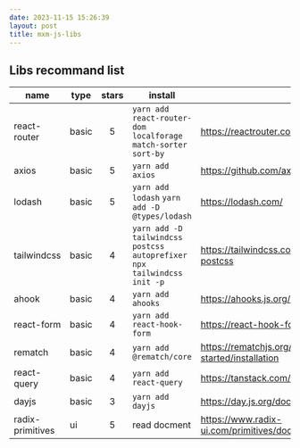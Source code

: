 ```yaml
---
date: 2023-11-15 15:26:39
layout: post
title: mxm-js-libs
---
```


## Libs recommand list

| name  | type | stars  | install | link   |
|-|-|:-:|-|-|
| react-router | basic | 5 |  `yarn add react-router-dom localforage match-sorter sort-by`  |https://reactrouter.com/en/main|
|axios | basic | 5 | `yarn add axios` | https://github.com/axios/axios
|lodash| basic | 5 | `yarn add lodash` `yarn add -D @types/lodash  ` | https://lodash.com/
|tailwindcss| basic | 4 | `yarn add -D tailwindcss postcss autoprefixer` `npx tailwindcss init -p` | https://tailwindcss.com/docs/installation/using-postcss
|ahook| basic| 4 | `yarn add ahooks` | https://ahooks.js.org/hooks/use-request/index
|react-form | basic | 4 | `yarn add react-hook-form` | https://react-hook-form.com/|
|rematch | basic | 4 | `yarn add @rematch/core` | https://rematchjs.org/docs/getting-started/installation
|react-query| basic| 4 |`yarn add react-query`|https://tanstack.com/query/v3/docs/react/installation|
|dayjs | basic | 3 | `yarn add dayjs ` | https://day.js.org/docs/en/installation/typescript|
|radix-primitives| ui | 5 | read docment | https://www.radix-ui.com/primitives/docs/components/scroll-area

